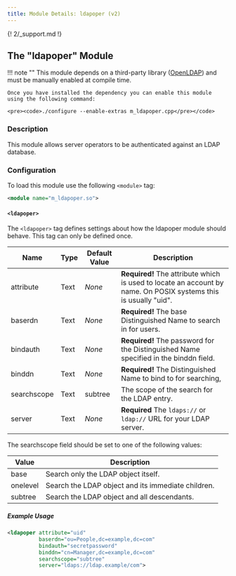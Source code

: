 ```yaml
---
title: Module Details: ldapoper (v2)
---
```


{! 2/_support.md !}

## The "ldapoper" Module

!!! note ""
    This module depends on a third-party library ([OpenLDAP](https://www.openldap.org)) and must be manually enabled at compile time.

    Once you have installed the dependency you can enable this module using the following command:

    <pre><code>./configure --enable-extras m_ldapoper.cpp</pre></code>

### Description

This module allows server operators to be authenticated against an LDAP database.

### Configuration

To load this module use the following `<module>` tag:

```xml
<module name="m_ldapoper.so">
```

#### `<ldapoper>`

The `<ldapoper>` tag defines settings about how the ldapoper module should behave. This tag can only be defined once.

Name         | Type    | Default Value | Description
------------ | ------- | ------------- | -----------
attribute    | Text    | *None*        | **Required!** The attribute which is used to locate an account by name. On POSIX systems this is usually "uid".
baserdn      | Text    | *None*        | **Required!** The base Distinguished Name to search in for users.
bindauth     | Text    | *None*        | **Required!** The password for the Distinguished Name specified in the binddn field.
binddn       | Text    | *None*        | **Required!** The Distinguished Name to bind to for searching,
searchscope  | Text    | subtree       | The scope of the search for the LDAP entry.
server       | Text    | *None*        | **Required** The `ldaps://` or `ldap://` URL for your LDAP server.

The searchscope field should be set to one of the following values:

Value    | Description
-------- | -----------
base     | Search only the LDAP object itself.
onelevel | Search the LDAP object and its immediate children.
subtree  | Search the LDAP object and all descendants.

##### Example Usage

```xml
<ldapoper attribute="uid"
          baserdn="ou=People,dc=example,dc=com"
          bindauth="secretpassword"
          binddn="cn=Manager,dc=example,dc=com"
          searchscope="subtree"
          server="ldaps://ldap.example/com">
```
